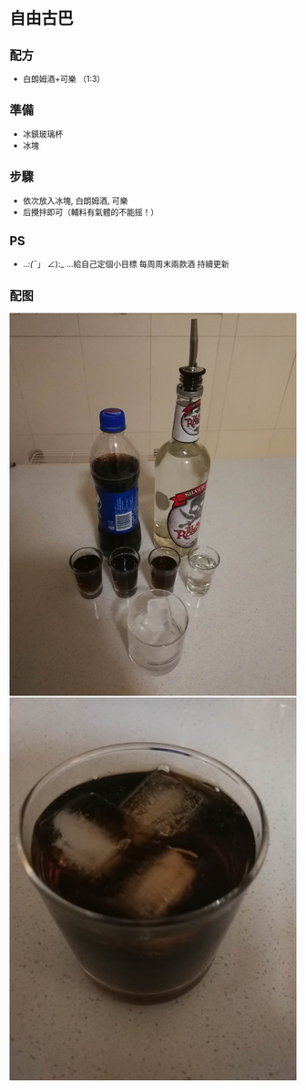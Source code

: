 # 自由古巴

## 配方

* 白朗姆酒+可樂 （1:3）

## 準備

* 冰鎮玻璃杯
* 冰塊

## 步驟

* 依次放入冰塊, 白朗姆酒, 可樂
* 后攪拌即可（輔料有氣體的不能摇！）

## PS

* .._:(´_`」 ∠):_ …給自己定個小目標 每周周末兩款酒 持續更新

## 配图

![](1.jpeg)
![](2.jpeg)


